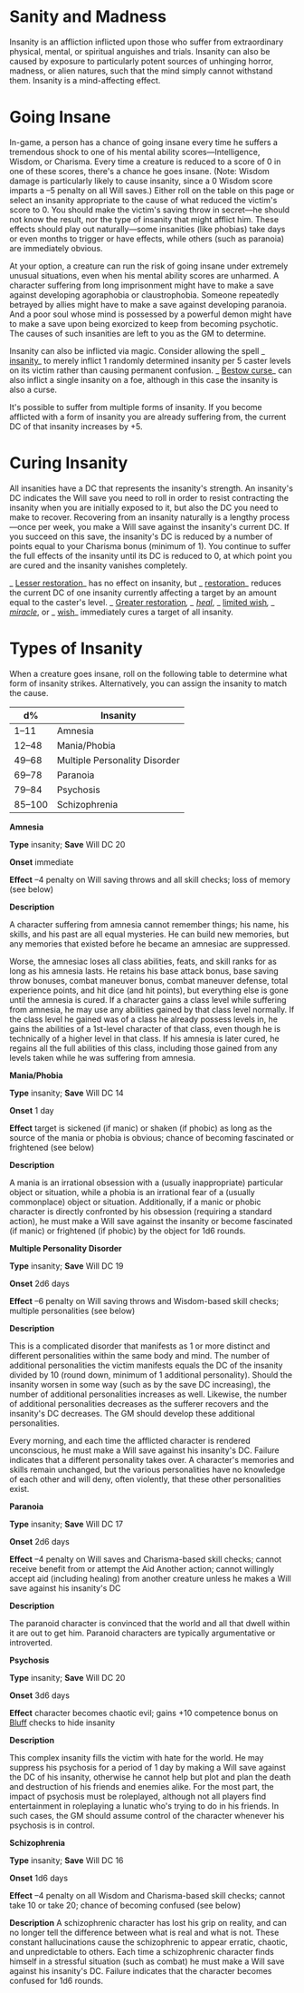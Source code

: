 # Sanity and Madness

Insanity is an affliction inflicted upon those who suffer from extraordinary physical, mental, or spiritual anguishes and trials. Insanity can also be caused by exposure to particularly potent sources of unhinging horror, madness, or alien natures, such that the mind simply cannot withstand them. Insanity is a mind-affecting effect.

# Going Insane

In-game, a person has a chance of going insane every time he suffers a tremendous shock to one of his mental ability scores—Intelligence, Wisdom, or Charisma. Every time a creature is reduced to a score of 0 in one of these scores, there's a chance he goes insane. (Note: Wisdom damage is particularly likely to cause insanity, since a 0 Wisdom score imparts a –5 penalty on all Will saves.) Either roll on the table on this page or select an insanity appropriate to the cause of what reduced the victim's score to 0. You should make the victim's saving throw in secret—he should not know the result, nor the type of insanity that might afflict him. These effects should play out naturally—some insanities (like phobias) take days or even months to trigger or have effects, while others (such as paranoia) are immediately obvious.

At your option, a creature can run the risk of going insane under extremely unusual situations, even when his mental ability scores are unharmed. A character suffering from long imprisonment might have to make a save against developing agoraphobia or claustrophobia. Someone repeatedly betrayed by allies might have to make a save against developing paranoia. And a poor soul whose mind is possessed by a powerful demon might have to make a save upon being exorcized to keep from becoming psychotic. The causes of such insanities are left to you as the GM to determine.

Insanity can also be inflicted via magic. Consider allowing the spell _ [insanity](../spells/insanity#_insanity)_ to merely inflict 1 randomly determined insanity per 5 caster levels on its victim rather than causing permanent confusion. _ [Bestow curse](../spells/bestowCurse#_bestow-curse)_ can also inflict a single insanity on a foe, although in this case the insanity is also a curse.

It's possible to suffer from multiple forms of insanity. If you become afflicted with a form of insanity you are already suffering from, the current DC of that insanity increases by +5.

# Curing Insanity

All insanities have a DC that represents the insanity's strength. An insanity's DC indicates the Will save you need to roll in order to resist contracting the insanity when you are initially exposed to it, but also the DC you need to make to recover. Recovering from an insanity naturally is a lengthy process—once per week, you make a Will save against the insanity's current DC. If you succeed on this save, the insanity's DC is reduced by a number of points equal to your Charisma bonus (minimum of 1). You continue to suffer the full effects of the insanity until its DC is reduced to 0, at which point you are cured and the insanity vanishes completely.

_ [Lesser restoration](../spells/restoration#_restoration-lesser)_ has no effect on insanity, but _ [restoration](../spells/restoration#_restoration)_ reduces the current DC of one insanity currently affecting a target by an amount equal to the caster's level. _ [Greater restoration](../spells/restoration#_restoration-greater)_, _ [heal](../spells/heal#_heal)_, _ [limited wish](../spells/limitedWish#_limited-wish)_, _ [miracle](../spells/miracle#_miracle)_, or _ [wish](../spells/wish#_wish)_ immediately cures a target of all insanity.

# Types of Insanity

When a creature goes insane, roll on the following table to determine what form of insanity strikes. Alternatively, you can assign the insanity to match the cause.

| d% | Insanity |
| --- | --- |
| 1–11 | Amnesia |
| 12–48 | Mania/Phobia |
| 49–68 | Multiple Personality Disorder |
| 69–78 | Paranoia |
| 79–84 | Psychosis |
| 85–100 | Schizophrenia |

**Amnesia**

**Type** insanity; **Save** Will DC 20

**Onset** immediate

**Effect** –4 penalty on Will saving throws and all skill checks; loss of memory (see below)

**Description**

A character suffering from amnesia cannot remember things; his name, his skills, and his past are all equal mysteries. He can build new memories, but any memories that existed before he became an amnesiac are suppressed.

Worse, the amnesiac loses all class abilities, feats, and skill ranks for as long as his amnesia lasts. He retains his base attack bonus, base saving throw bonuses, combat maneuver bonus, combat maneuver defense, total experience points, and hit dice (and hit points), but everything else is gone until the amnesia is cured. If a character gains a class level while suffering from amnesia, he may use any abilities gained by that class level normally. If the class level he gained was of a class he already possess levels in, he gains the abilities of a 1st-level character of that class, even though he is technically of a higher level in that class. If his amnesia is later cured, he regains all the full abilities of this class, including those gained from any levels taken while he was suffering from amnesia.

**Mania/Phobia**

**Type** insanity; **Save** Will DC 14

**Onset** 1 day

**Effect** target is sickened (if manic) or shaken (if phobic) as long as the source of the mania or phobia is obvious; chance of becoming fascinated or frightened (see below)

**Description**

A mania is an irrational obsession with a (usually inappropriate) particular object or situation, while a phobia is an irrational fear of a (usually commonplace) object or situation. Additionally, if a manic or phobic character is directly confronted by his obsession (requiring a standard action), he must make a Will save against the insanity or become fascinated (if manic) or frightened (if phobic) by the object for 1d6 rounds.

**Multiple Personality Disorder**

**Type** insanity; **Save** Will DC 19

**Onset** 2d6 days

**Effect** –6 penalty on Will saving throws and Wisdom-based skill checks; multiple personalities (see below)

**Description**

This is a complicated disorder that manifests as 1 or more distinct and different personalities within the same body and mind. The number of additional personalities the victim manifests equals the DC of the insanity divided by 10 (round down, minimum of 1 additional personality). Should the insanity worsen in some way (such as by the save DC increasing), the number of additional personalities increases as well. Likewise, the number of additional personalities decreases as the sufferer recovers and the insanity's DC decreases. The GM should develop these additional personalities.

Every morning, and each time the afflicted character is rendered unconscious, he must make a Will save against his insanity's DC. Failure indicates that a different personality takes over. A character's memories and skills remain unchanged, but the various personalities have no knowledge of each other and will deny, often violently, that these other personalities exist.

**Paranoia**

**Type** insanity; **Save** Will DC 17

**Onset** 2d6 days

**Effect** –4 penalty on Will saves and Charisma-based skill checks; cannot receive benefit from or attempt the Aid Another action; cannot willingly accept aid (including healing) from another creature unless he makes a Will save against his insanity's DC

**Description**

The paranoid character is convinced that the world and all that dwell within it are out to get him. Paranoid characters are typically argumentative or introverted.

**Psychosis**

**Type** insanity; **Save** Will DC 20

**Onset** 3d6 days

**Effect** character becomes chaotic evil; gains +10 competence bonus on [Bluff](../skills/bluff#_bluff) checks to hide insanity

**Description**

This complex insanity fills the victim with hate for the world. He may suppress his psychosis for a period of 1 day by making a Will save against the DC of his insanity, otherwise he cannot help but plot and plan the death and destruction of his friends and enemies alike. For the most part, the impact of psychosis must be roleplayed, although not all players find entertainment in roleplaying a lunatic who's trying to do in his friends. In such cases, the GM should assume control of the character whenever his psychosis is in control.

**Schizophrenia**

**Type** insanity; **Save** Will DC 16

**Onset** 1d6 days

**Effect** –4 penalty on all Wisdom and Charisma-based skill checks; cannot take 10 or take 20; chance of becoming confused (see below)

**Description** A schizophrenic character has lost his grip on reality, and can no longer tell the difference between what is real and what is not. These constant hallucinations cause the schizophrenic to appear erratic, chaotic, and unpredictable to others. Each time a schizophrenic character finds himself in a stressful situation (such as combat) he must make a Will save against his insanity's DC. Failure indicates that the character becomes confused for 1d6 rounds.

